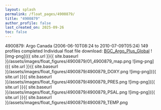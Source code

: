 ```yaml
---
layout: splash
permalink: /float_pages/4900879/
title: "4900879"
author_profile: false
last_created_on: 2025-09-26
toc: false
---
```

 
4900879: Argo Canada (2006-06-10T08:24 to 2010-07-09T05:24)
149 profiles completed
Individual float file download: [BGC_Argo_Plus_Global](https://ftp.soest.hawaii.edu/bgc_argo_plus/Individual_Floats/outliers_removed/4900879_Sprof_processed.nc)
![img-png]({{ site.url }}{{ site.baseurl }}/assets/images/float_figures/4900879/01_4900879_map.png
![img-png]({{ site.url }}{{ site.baseurl }}/assets/images/float_figures/4900879/4900879_DOXY.png
![img-png]({{ site.url }}{{ site.baseurl }}/assets/images/float_figures/4900879/4900879_PRES.png
![img-png]({{ site.url }}{{ site.baseurl }}/assets/images/float_figures/4900879/4900879_PSAL.png
![img-png]({{ site.url }}{{ site.baseurl }}/assets/images/float_figures/4900879/4900879_TEMP.png
